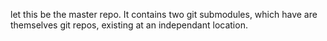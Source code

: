 let this be the master repo. It contains two git submodules, which have are
themselves git repos, existing at an independant location.
